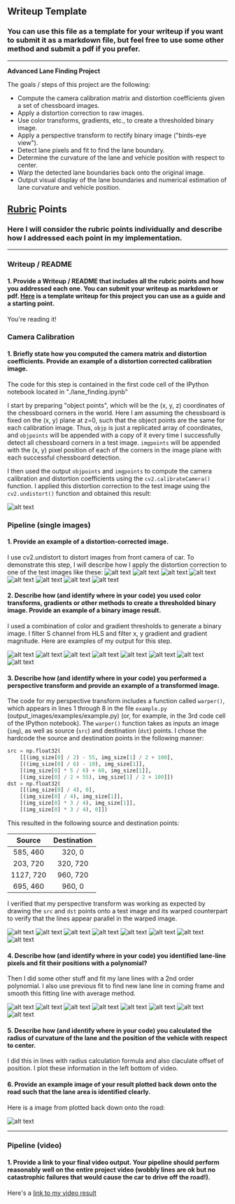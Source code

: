 ## Writeup Template

### You can use this file as a template for your writeup if you want to submit it as a markdown file, but feel free to use some other method and submit a pdf if you prefer.

---

**Advanced Lane Finding Project**

The goals / steps of this project are the following:

* Compute the camera calibration matrix and distortion coefficients given a set of chessboard images.
* Apply a distortion correction to raw images.
* Use color transforms, gradients, etc., to create a thresholded binary image.
* Apply a perspective transform to rectify binary image ("birds-eye view").
* Detect lane pixels and fit to find the lane boundary.
* Determine the curvature of the lane and vehicle position with respect to center.
* Warp the detected lane boundaries back onto the original image.
* Output visual display of the lane boundaries and numerical estimation of lane curvature and vehicle position.

[//]: # (Image References)

[undistored_image1]: ./examples/undistort_output.png "Undistorted"
[road_image1]: ./test_images/undistort_road1.jpg "Road Transformed1"
[road_image2]: ./test_images/undistort_road2.jpg "Road Transformed2"
[road_image3]: ./test_images/undistort_road3.jpg "Road Transformed3"
[road_image4]: ./test_images/undistort_road4.jpg "Road Transformed4"
[road_image5]: ./test_images/undistort_road5.jpg "Road Transformed5"
[road_image6]: ./test_images/undistort_road6.jpg "Road Transformed6"
[road_image7]: ./test_images/undistort_road7.jpg "Road Transformed7"
[road_image8]: ./test_images/undistort_road8.jpg "Road Transformed8"
[binary_image1]: ./examples/binary_road1.png "Binary Example1"
[binary_image2]: ./examples/binary_road2.png "Binary Example2"
[binary_image3]: ./examples/binary_road3.png "Binary Example3"
[binary_image4]: ./examples/binary_road4.png "Binary Example4"
[binary_image5]: ./examples/binary_road5.png "Binary Example5"
[binary_image6]: ./examples/binary_road6.png "Binary Example6"
[binary_image7]: ./examples/binary_road7.png "Binary Example7"
[binary_image8]: ./examples/binary_road8.png "Binary Example8"
[transform_image1]: ./examples/transform_road1.png "Warp Example1"
[transform_image2]: ./examples/transform_road2.png "Warp Example2"
[transform_image3]: ./examples/transform_road3.png "Warp Example3"
[transform_image4]: ./examples/transform_road4.png "Warp Example4"
[transform_image5]: ./examples/transform_road5.png "Warp Example5"
[transform_image6]: ./examples/transform_road6.png "Warp Example6"
[transform_image7]: ./examples/transform_road7.png "Warp Example7"
[transform_image8]: ./examples/transform_road8.png "Warp Example8"
[fit_image1]: ./examples/fit_line1.jpg "Fit Visual1"
[fit_image2]: ./examples/fit_line2.jpg "Fit Visual2"
[fit_image3]: ./examples/fit_line3.jpg "Fit Visual3"
[fit_image4]: ./examples/fit_line4.jpg "Fit Visual4"
[fit_image5]: ./examples/fit_line5.jpg "Fit Visual5"
[fit_image6]: ./examples/fit_line6.jpg "Fit Visual6"
[fit_image7]: ./examples/fit_line7.jpg "Fit Visual7"
[fit_image8]: ./examples/fit_line8.jpg "Fit Visual8"
[image6]: ./examples/example_output.jpg "Output"
[video1]: ./project_out.mp4 "Video"

## [Rubric](https://review.udacity.com/#!/rubrics/571/view) Points

### Here I will consider the rubric points individually and describe how I addressed each point in my implementation.  

---

### Writeup / README

#### 1. Provide a Writeup / README that includes all the rubric points and how you addressed each one.  You can submit your writeup as markdown or pdf.  [Here](https://github.com/udacity/CarND-Advanced-Lane-Lines/blob/master/writeup_template.md) is a template writeup for this project you can use as a guide and a starting point.  

You're reading it!

### Camera Calibration

#### 1. Briefly state how you computed the camera matrix and distortion coefficients. Provide an example of a distortion corrected calibration image.

The code for this step is contained in the first code cell of the IPython notebook located in "./lane_finding.ipynb"  

I start by preparing "object points", which will be the (x, y, z) coordinates of the chessboard corners in the world. Here I am assuming the chessboard is fixed on the (x, y) plane at z=0, such that the object points are the same for each calibration image.  Thus, `objp` is just a replicated array of coordinates, and `objpoints` will be appended with a copy of it every time I successfully detect all chessboard corners in a test image.  `imgpoints` will be appended with the (x, y) pixel position of each of the corners in the image plane with each successful chessboard detection.  

I then used the output `objpoints` and `imgpoints` to compute the camera calibration and distortion coefficients using the `cv2.calibrateCamera()` function.  I applied this distortion correction to the test image using the `cv2.undistort()` function and obtained this result: 

![alt text][undistored_image1]

### Pipeline (single images)

#### 1. Provide an example of a distortion-corrected image.

I use cv2.undistort to distort images from front camera of car. To demonstrate this step, I will describe how I apply the distortion correction to one of the test images like these:
![alt text][road_image1]
![alt text][road_image2]
![alt text][road_image3]
![alt text][road_image4]
![alt text][road_image5]
![alt text][road_image6]
![alt text][road_image7]
![alt text][road_image8]

#### 2. Describe how (and identify where in your code) you used color transforms, gradients or other methods to create a thresholded binary image.  Provide an example of a binary image result.

I used a combination of color and gradient thresholds to generate a binary image. I filter S channel from HLS and filter x, y gradient and gradient magnitude. Here are examples of my output for this step.

![alt text][binary_image1]
![alt text][binary_image2]
![alt text][binary_image3]
![alt text][binary_image4]
![alt text][binary_image5]
![alt text][binary_image6]
![alt text][binary_image7]
![alt text][binary_image8]

#### 3. Describe how (and identify where in your code) you performed a perspective transform and provide an example of a transformed image.

The code for my perspective transform includes a function called `warper()`, which appears in lines 1 through 8 in the file `example.py` (output_images/examples/example.py) (or, for example, in the 3rd code cell of the IPython notebook).  The `warper()` function takes as inputs an image (`img`), as well as source (`src`) and destination (`dst`) points.  I chose the hardcode the source and destination points in the following manner:

```python
src = np.float32(
    [[(img_size[0] / 2) - 55, img_size[1] / 2 + 100],
    [((img_size[0] / 6) - 10), img_size[1]],
    [(img_size[0] * 5 / 6) + 60, img_size[1]],
    [(img_size[0] / 2 + 55), img_size[1] / 2 + 100]])
dst = np.float32(
    [[(img_size[0] / 4), 0],
    [(img_size[0] / 4), img_size[1]],
    [(img_size[0] * 3 / 4), img_size[1]],
    [(img_size[0] * 3 / 4), 0]])
```

This resulted in the following source and destination points:

| Source        | Destination   | 
|:-------------:|:-------------:| 
| 585, 460      | 320, 0        | 
| 203, 720      | 320, 720      |
| 1127, 720     | 960, 720      |
| 695, 460      | 960, 0        |

I verified that my perspective transform was working as expected by drawing the `src` and `dst` points onto a test image and its warped counterpart to verify that the lines appear parallel in the warped image.

![alt text][transform_image1]
![alt text][transform_image2]
![alt text][transform_image3]
![alt text][transform_image4]
![alt text][transform_image5]
![alt text][transform_image6]
![alt text][transform_image7]
![alt text][transform_image8]

#### 4. Describe how (and identify where in your code) you identified lane-line pixels and fit their positions with a polynomial?

Then I did some other stuff and fit my lane lines with a 2nd order polynomial. I also use previous fit to find new lane line in coming frame and smooth this fitting line with average method. 

![alt text][fit_image1]
![alt text][fit_image2]
![alt text][fit_image3]
![alt text][fit_image4]
![alt text][fit_image5]
![alt text][fit_image6]
![alt text][fit_image7]
![alt text][fit_image8]

#### 5. Describe how (and identify where in your code) you calculated the radius of curvature of the lane and the position of the vehicle with respect to center.

I did this in lines with radius calculation formula and also claculate offset of position. I plot these information in the left bottom of video.

#### 6. Provide an example image of your result plotted back down onto the road such that the lane area is identified clearly.

Here is a image from plotted back down onto the road:

![alt text][image6]

---

### Pipeline (video)

#### 1. Provide a link to your final video output.  Your pipeline should perform reasonably well on the entire project video (wobbly lines are ok but no catastrophic failures that would cause the car to drive off the road!).

Here's a [link to my video result](./project_out.mp4)
